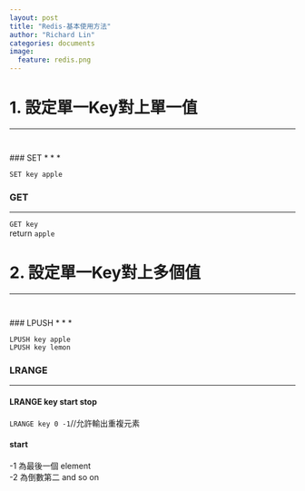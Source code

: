 ```yaml
---
layout: post
title: "Redis-基本使用方法"
author: "Richard Lin"
categories: documents
image:
  feature: redis.png
---
```


# 1. 設定單一Key對上單一值
* * *
<div style="width:100%; height:2em;"></div>
### SET
* * *

`SET key apple`

### GET
* * *

`GET key`<br>
return `apple`

# 2. 設定單一Key對上多個值
* * *
<div style="width:100%; height:2em;"></div>
### LPUSH
* * *

`LPUSH key apple`<br>
`LPUSH key lemon`<br>

### LRANGE
* * *
#### LRANGE key start stop

`LRANGE key 0 -1`//允許輸出重複元素<br>

#### start
-1 為最後一個 element<br>
-2 為倒數第二 and so on
